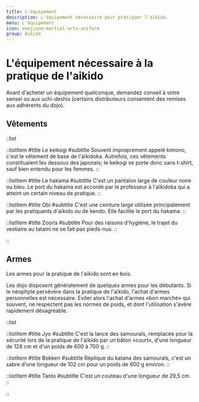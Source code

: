 ```yaml
---
title: L'équipement
description: L'équipement nécessaire pour pratiquer l'aïkido.
menu: L'équipement
icon: emojione:martial-arts-uniform
group: Aikido
---
```


# L'équipement nécessaire à la pratique de l'aikido

Avant d'acheter un équipement quelconque, demandez conseil à votre sensei ou aux uchi-deshis (certains distributeurs consentent des remises aux adhérents du dojo).

## Vêtements

::list

::listItem
#title
Le keikogi
#subtitle
Souvent improprement appelé kimono, c'est le vêtement de base de l'aïkidoka. Autrefois, ces vêtements constituaient les dessous des japonais; le keikogi se porte donc sans t-shirt, sauf bien entendu pour les femmes.
::

::listItem
#title
Le hakama
#subtitle
C'est un pantalon large de couleur noire ou bleu. Le port du hakama est accordé par le professeur à l'aïkidoka qui a atteint un certain niveau de pratique.
::

::listItem
#title
Obi
#subtitle
C'est une ceinture large utilisée principalement par les pratiquants d'aïkido ou de kendo. Elle facilite le port du hakama.
::

::listItem
#title
Zooris
#subtitle
Pour des raisons d'hygiène, le trajet du vestiaire au tatami ne se fait pas pieds-nus.
::

::

## Armes

Les armes pour la pratique de l'aïkido sont en bois.

Les dojo disposent généralement de quelques armes pour les débutants. Si le néophyte persévère dans la pratique de l'aïkido, l'achat d'armes personnelles est nécessaire. Eviter alors l'achat d'armes «bon marché» qui souvent, ne respectent pas les normes de poids, et dont l'utilisation s'avère rapidement désagréable.

::list

::listItem
#title
Jyo
#subtitle
C'est la lance des samouraïs, remplacée pour la sécurité lors de la pratique de l'aïkido par un bâton «court», d'une longueur de 128 cm et d'un poids de 600 à 700 g.
::

::listItem
#title
Bokken
#subtitle
Réplique du katana des samouraïs, c'est un sabre d'une longueur de 102 cm pour un poids de 600 g environ.
::

::listItem
#title
Tanto
#subtitle
C'est un couteau d'une longueur de 29,5 cm.
::

::
